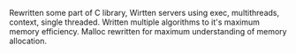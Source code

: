 Rewritten some part of C library, 
Wirtten servers using exec, multithreads, context, single threaded. 
Written multiple algorithms to it's maximum memory efficiency. 
Malloc rewritten for maximum understanding of memory allocation.
